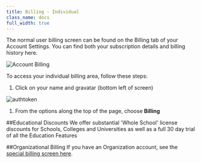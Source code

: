 ```yaml
---
title: Billing - Individual
class_name: docs
full_width: true
---
```


The normal user billing screen can be found on the Billing tab of your Account Settings. You can find both your subscription details and billing history here.

![Account Billing](/img/docs/account_billing.png)

To access your individual billing area, follow these steps:

1. Click on your name and gravatar (bottom left of screen)
<img alt="authtoken" src="/img/docs/what_students_do/forgotpassword/profilepic.png" class="simple"/>

1. From the options along the top of the page, choose **Billing**


##Educational Discounts
We offer substantial 'Whole School' license discounts for Schools, Colleges and Universities as well as a full 30 day trial of all the Education Features

##Organizational Billing
If you have an Organization account, see the [special billing screen here](/docs/account/billing/).